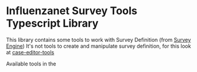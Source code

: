 # Influenzanet Survey Tools Typescript Library

This library contains some tools to work with Survey Definition (from [Survey Engine](https://github.com/influenzanet/survey-engine.ts))
It's not tools to create and manipulate survey definition, for this look at [case-editor-tools]()


Available tools in the